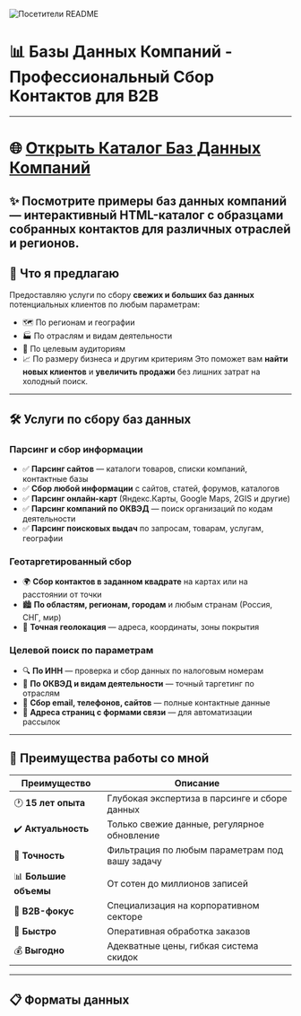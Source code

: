 ![Посетители README](https://visitor-badge.laobi.icu/badge?page_id=skiltermonn-cmyk.bazy-dannykh-kompaniy-katalog.README)

# 📊 Базы Данных Компаний - Профессиональный Сбор Контактов для B2B
---
# 🌐 [Открыть Каталог Баз Данных Компаний](https://skiltermonn-cmyk.github.io/bazy-dannykh-kompaniy-katalog/)
✨ **Посмотрите примеры баз данных компаний** — интерактивный HTML-каталог с образцами собранных контактов для различных отраслей и регионов.
---
## 🎯 Что я предлагаю
Предоставляю услуги по сбору **свежих и больших баз данных** потенциальных клиентов по любым параметрам:
- 🗺️ По регионам и географии
- 🏭 По отраслям и видам деятельности
- 🎪 По целевым аудиториям
- 📈 По размеру бизнеса и другим критериям
Это поможет вам **найти новых клиентов** и **увеличить продажи** без лишних затрат на холодный поиск.
---
## 🛠️ Услуги по сбору баз данных
### Парсинг и сбор информации
- ✅ **Парсинг сайтов** — каталоги товаров, списки компаний, контактные базы
- ✅ **Сбор любой информации** с сайтов, статей, форумов, каталогов
- ✅ **Парсинг онлайн-карт** (Яндекс.Карты, Google Maps, 2GIS и другие)
- ✅ **Парсинг компаний по ОКВЭД** — поиск организаций по кодам деятельности
- ✅ **Парсинг поисковых выдач** по запросам, товарам, услугам, географии
### Геотаргетированный сбор
- 🌍 **Сбор контактов в заданном квадрате** на картах или на расстоянии от точки
- 🏙️ **По областям, регионам, городам** и любым странам (Россия, СНГ, мир)
- 📍 **Точная геолокация** — адреса, координаты, зоны покрытия
### Целевой поиск по параметрам
- 🔍 **По ИНН** — проверка и сбор данных по налоговым номерам
- 🏢 **По ОКВЭД и видам деятельности** — точный таргетинг по отраслям
- 📧 **Сбор email, телефонов, сайтов** — полные контактные данные
- 📄 **Адреса страниц с формами связи** — для автоматизации рассылок
---
## 💎 Преимущества работы со мной
| Преимущество | Описание |
|-------------|----------|
| 🕐 **15 лет опыта** | Глубокая экспертиза в парсинге и сборе данных |
| ✔️ **Актуальность** | Только свежие данные, регулярное обновление |
| 🎯 **Точность** | Фильтрация по любым параметрам под вашу задачу |
| 📊 **Большие объемы** | От сотен до миллионов записей |
| 💼 **B2B-фокус** | Специализация на корпоративном секторе |
| 🚀 **Быстро** | Оперативная обработка заказов |
| 💰 **Выгодно** | Адекватные цены, гибкая система скидок |
---
## 📋 Форматы данных
